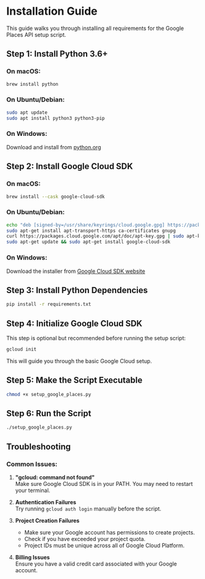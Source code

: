 # Installation Guide

This guide walks you through installing all requirements for the Google Places API setup script.

## Step 1: Install Python 3.6+

### On macOS:
```bash
brew install python
```

### On Ubuntu/Debian:
```bash
sudo apt update
sudo apt install python3 python3-pip
```

### On Windows:
Download and install from [python.org](https://www.python.org/downloads/)

## Step 2: Install Google Cloud SDK

### On macOS:
```bash
brew install --cask google-cloud-sdk
```

### On Ubuntu/Debian:
```bash
echo "deb [signed-by=/usr/share/keyrings/cloud.google.gpg] https://packages.cloud.google.com/apt cloud-sdk main" | sudo tee -a /etc/apt/sources.list.d/google-cloud-sdk.list
sudo apt-get install apt-transport-https ca-certificates gnupg
curl https://packages.cloud.google.com/apt/doc/apt-key.gpg | sudo apt-key --keyring /usr/share/keyrings/cloud.google.gpg add -
sudo apt-get update && sudo apt-get install google-cloud-sdk
```

### On Windows:
Download the installer from [Google Cloud SDK website](https://cloud.google.com/sdk/docs/install#windows)

## Step 3: Install Python Dependencies

```bash
pip install -r requirements.txt
```

## Step 4: Initialize Google Cloud SDK

This step is optional but recommended before running the setup script:

```bash
gcloud init
```

This will guide you through the basic Google Cloud setup.

## Step 5: Make the Script Executable

```bash
chmod +x setup_google_places.py
```

## Step 6: Run the Script

```bash
./setup_google_places.py
```

## Troubleshooting

### Common Issues:

1. **"gcloud: command not found"**  
   Make sure Google Cloud SDK is in your PATH. You may need to restart your terminal.

2. **Authentication Failures**  
   Try running `gcloud auth login` manually before the script.

3. **Project Creation Failures**  
   - Make sure your Google account has permissions to create projects.
   - Check if you have exceeded your project quota.
   - Project IDs must be unique across all of Google Cloud Platform.

4. **Billing Issues**  
   Ensure you have a valid credit card associated with your Google account. 
